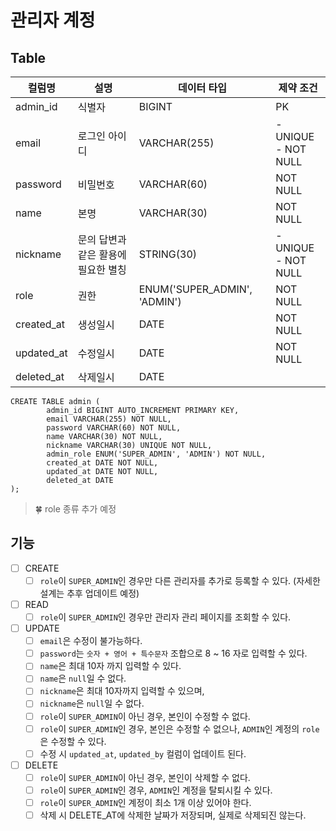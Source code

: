 # 관리자 계정
## Table
| 컬럼명        | 설명                   | 데이터 타입                       | 제약 조건                   |
|------------|----------------------|------------------------------|-------------------------|
| admin_id   | 식별자                  | BIGINT                       | PK                      |
| email      | 로그인 아이디              | VARCHAR(255)                 | - UNIQUE<br/>- NOT NULL |
| password   | 비밀번호                 | VARCHAR(60)                  | NOT NULL                |
| name       | 본명                   | VARCHAR(30)                  | NOT NULL                |
| nickname   | 문의 답변과 같은 활용에 필요한 별칭 | STRING(30)                   | - UNIQUE<br/>- NOT NULL |
| role       | 권한                   | ENUM('SUPER_ADMIN', 'ADMIN') | NOT NULL                |
| created_at | 생성일시                 | DATE                         | NOT NULL                |
| updated_at | 수정일시                 | DATE                         | NOT NULL                |
| deleted_at | 삭제일시                 | DATE                         |                         |

```mysql
CREATE TABLE admin (
        admin_id BIGINT AUTO_INCREMENT PRIMARY KEY,
        email VARCHAR(255) NOT NULL,
        password VARCHAR(60) NOT NULL,
        name VARCHAR(30) NOT NULL,
        nickname VARCHAR(30) UNIQUE NOT NULL,
        admin_role ENUM('SUPER_ADMIN', 'ADMIN') NOT NULL,
        created_at DATE NOT NULL,
        updated_at DATE NOT NULL,
        deleted_at DATE
);
```

> 🍀 role 종류 추가 예정

## 기능
- [ ] CREATE 
  - [ ] `role`이 `SUPER_ADMIN`인 경우만 다른 관리자를 추가로 등록할 수 있다. (자세한 설계는 추후 업데이트 예정)
- [ ] READ
  - [ ] `role`이 `SUPER_ADMIN`인 경우만 관리자 관리 페이지를 조회할 수 있다.
- [ ] UPDATE
  - [ ] `email`은 수정이 불가능하다.
  - [ ] `password`는 `숫자 + 영어 + 특수문자` 조합으로 8 ~ 16 자로 입력할 수 있다.
  - [ ] `name`은 최대 10자 까지 입력할 수 있다.
  - [ ] `name`은 `null`일 수 없다.
  - [ ] `nickname`은 최대 10자까지 입력할 수 있으며,
  - [ ] `nickname`은 `null`일 수 없다.
  - [ ] `role`이 `SUPER_ADMIN`이 아닌 경우, 본인이 수정할 수 없다.
  - [ ] `role`이 `SUPER_ADMIN`인 경우, 본인은 수정할 수 없으나, `ADMIN`인 계정의 `role`은 수정할 수 있다.
  - [ ] 수정 시 `updated_at`, `updated_by` 컬럼이 업데이트 된다.
- [ ] DELETE
  - [ ] `role`이 `SUPER_ADMIN`이 아닌 경우, 본인이 삭제할 수 없다.
  - [ ] `role`이 `SUPER_ADMIN`인 경우, `ADMIN`인 계정을 탈퇴시킬 수 있다.
  - [ ] `role`이 `SUPER_ADMIN`인 계정이 최소 1개 이상 있어야 한다.
  - [ ] 삭제 시 DELETE_AT에 삭제한 날짜가 저장되며, 실제로 삭제되진 않는다.